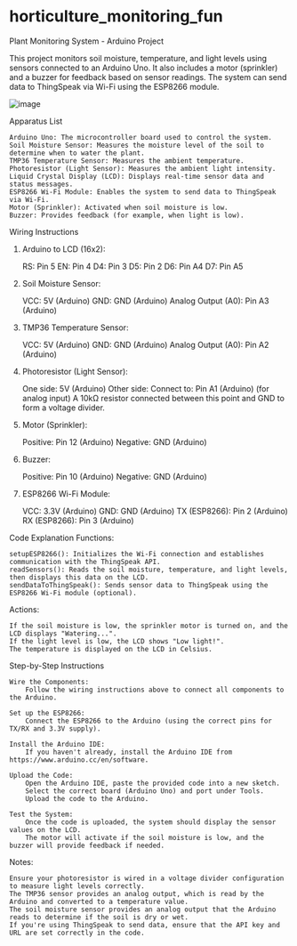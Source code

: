 # horticulture_monitoring_fun

Plant Monitoring System - Arduino Project

This project monitors soil moisture, temperature, and light levels using sensors connected to an Arduino Uno. It also includes a motor (sprinkler) and a buzzer for feedback based on sensor readings. The system can send data to ThingSpeak via Wi-Fi using the ESP8266 module.

![image](https://github.com/user-attachments/assets/a62bc010-df94-472b-af4a-c7cce8dbcf48)

Apparatus List

    Arduino Uno: The microcontroller board used to control the system.
    Soil Moisture Sensor: Measures the moisture level of the soil to determine when to water the plant.
    TMP36 Temperature Sensor: Measures the ambient temperature.
    Photoresistor (Light Sensor): Measures the ambient light intensity.
    Liquid Crystal Display (LCD): Displays real-time sensor data and status messages.
    ESP8266 Wi-Fi Module: Enables the system to send data to ThingSpeak via Wi-Fi.
    Motor (Sprinkler): Activated when soil moisture is low.
    Buzzer: Provides feedback (for example, when light is low).

Wiring Instructions
1. Arduino to LCD (16x2):

    RS: Pin 5
    EN: Pin 4
    D4: Pin 3
    D5: Pin 2
    D6: Pin A4
    D7: Pin A5

2. Soil Moisture Sensor:

    VCC: 5V (Arduino)
    GND: GND (Arduino)
    Analog Output (A0): Pin A3 (Arduino)

3. TMP36 Temperature Sensor:

    VCC: 5V (Arduino)
    GND: GND (Arduino)
    Analog Output (A0): Pin A2 (Arduino)

4. Photoresistor (Light Sensor):

    One side: 5V (Arduino)
    Other side: Connect to:
        Pin A1 (Arduino) (for analog input)
        A 10kΩ resistor connected between this point and GND to form a voltage divider.

5. Motor (Sprinkler):

    Positive: Pin 12 (Arduino)
    Negative: GND (Arduino)

6. Buzzer:

    Positive: Pin 10 (Arduino)
    Negative: GND (Arduino)

7. ESP8266 Wi-Fi Module:

    VCC: 3.3V (Arduino)
    GND: GND (Arduino)
    TX (ESP8266): Pin 2 (Arduino)
    RX (ESP8266): Pin 3 (Arduino)

Code Explanation
Functions:

    setupESP8266(): Initializes the Wi-Fi connection and establishes communication with the ThingSpeak API.
    readSensors(): Reads the soil moisture, temperature, and light levels, then displays this data on the LCD.
    sendDataToThingSpeak(): Sends sensor data to ThingSpeak using the ESP8266 Wi-Fi module (optional).

Actions:

    If the soil moisture is low, the sprinkler motor is turned on, and the LCD displays "Watering...".
    If the light level is low, the LCD shows "Low light!".
    The temperature is displayed on the LCD in Celsius.

Step-by-Step Instructions

    Wire the Components:
        Follow the wiring instructions above to connect all components to the Arduino.

    Set up the ESP8266:
        Connect the ESP8266 to the Arduino (using the correct pins for TX/RX and 3.3V supply).

    Install the Arduino IDE:
        If you haven't already, install the Arduino IDE from https://www.arduino.cc/en/software.

    Upload the Code:
        Open the Arduino IDE, paste the provided code into a new sketch.
        Select the correct board (Arduino Uno) and port under Tools.
        Upload the code to the Arduino.

    Test the System:
        Once the code is uploaded, the system should display the sensor values on the LCD.
        The motor will activate if the soil moisture is low, and the buzzer will provide feedback if needed.

Notes:

    Ensure your photoresistor is wired in a voltage divider configuration to measure light levels correctly.
    The TMP36 sensor provides an analog output, which is read by the Arduino and converted to a temperature value.
    The soil moisture sensor provides an analog output that the Arduino reads to determine if the soil is dry or wet.
    If you're using ThingSpeak to send data, ensure that the API key and URL are set correctly in the code.

